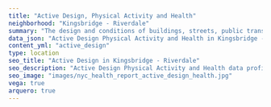 ```yaml
---
title: "Active Design, Physical Activity and Health"
neighborhood: "Kingsbridge - Riverdale"
summary: "The design and conditions of buildings, streets, public transportation and parks influence physical activity, use of active transportation and other healthy behavior. A neighborhood's features can also impact the safety of its residents."
data_json: "Active Design Physical Activity and Health in Kingsbridge - Riverdale"
content_yml: "active_design"
type: location
seo_title: "Active Design in Kingsbridge - Riverdale"
seo_description: "Active Design Physical Activity and Health data profile for the Kingsbridge - Riverdale neighborhood of NYC."
seo_image: "images/nyc_health_report_active_design_health.jpg"
vega: true
arquero: true
---
```


